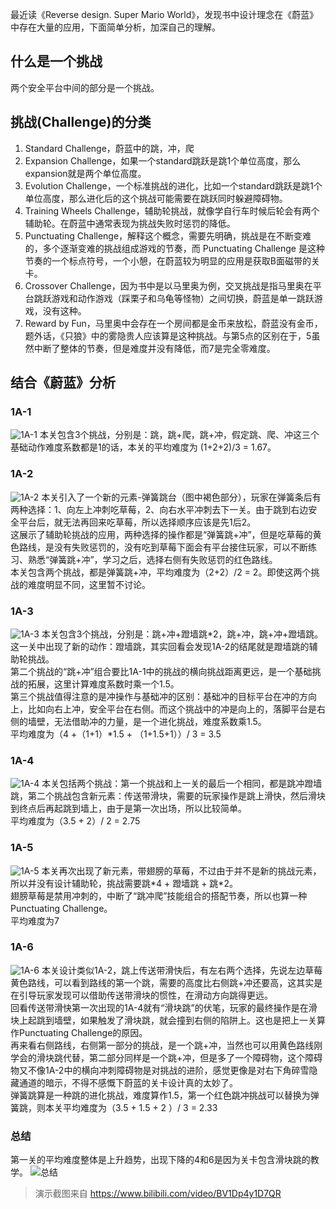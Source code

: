 最近读《Reverse design. Super Mario World》，发现书中设计理念在《蔚蓝》中存在大量的应用，下面简单分析，加深自己的理解。  
## 什么是一个挑战
两个安全平台中间的部分是一个挑战。

## 挑战(Challenge)的分类 
1. Standard Challenge，蔚蓝中的跳，冲，爬
2. Expansion Challenge，如果一个standard跳跃是跳1个单位高度，那么expansion就是两个单位高度。
3. Evolution Challenge，一个标准挑战的进化，比如一个standard跳跃是跳1个单位高度，那么进化后的这个挑战可能需要在跳跃同时躲避障碍物。
4. Training Wheels Challenge，辅助轮挑战，就像学自行车时候后轮会有两个辅助轮。在蔚蓝中通常表现为挑战失败时惩罚的降低。
5. Punctuating Challenge，解释这个概念，需要先明确，挑战是在不断变难的，多个逐渐变难的挑战组成游戏的节奏，而 Punctuating Challenge 是这种节奏的一个标点符号，一个小憩，在蔚蓝较为明显的应用是获取B面磁带的关卡。
6. Crossover Challenge，因为书中是以马里奥为例，交叉挑战是指马里奥在平台跳跃游戏和动作游戏（踩栗子和乌龟等怪物）之间切换，蔚蓝是单一跳跃游戏，没有这种。
7. Reward by Fun，马里奥中会存在一个房间都是金币来放松，蔚蓝没有金币，题外话，《只狼》中的雾隐贵人应该算是这种挑战。与第5点的区别在于，5虽然中断了整体的节奏，但是难度并没有降低，而7是完全零难度。

## 结合《蔚蓝》分析
### 1A-1
![1A-1](../assets/蔚蓝/1A-1.jpeg)
本关包含3个挑战，分别是：跳，跳+爬，跳+冲，假定跳、爬、冲这三个基础动作难度系数都是1的话，本关的平均难度为 (1+2+2)/3 = 1.67。

### 1A-2
![1A-2](../assets/蔚蓝/1A-2.jpeg)
本关引入了一个新的元素-弹簧跳台（图中褐色部分），玩家在弹簧条后有两种选择：1、向左上冲刺吃草莓，2、向右水平冲刺去下一关。由于跳到右边安全平台后，就无法再回来吃草莓，所以选择顺序应该是先1后2。  
这展示了辅助轮挑战的应用，两种选择的操作都是“弹簧跳+冲”，但是吃草莓的黄色路线，是没有失败惩罚的，没有吃到草莓下面会有平台接住玩家，可以不断练习、熟悉“弹簧跳+冲”，学习之后，选择右侧有失败惩罚的红色路线。  
本关包含两个挑战，都是弹簧跳+冲，平均难度为（2+2）/2 = 2。即使这两个挑战的难度明显不同，这里暂不讨论。
### 1A-3
![1A-3](../assets/蔚蓝/1A-3.jpeg)
本关包含3个挑战，分别是：跳+冲+蹬墙跳*2，跳+冲，跳+冲+蹬墙跳。  
这一关中出现了新的动作：蹬墙跳，其实回看会发现1A-2的结尾就是蹬墙跳的辅助轮挑战。  
第二个挑战的“跳+冲”组合要比1A-1中的挑战的横向挑战距离更远，是一个基础挑战的拓展，这里计算难度系数时乘一个1.5。  
第三个挑战值得注意的是冲操作与基础冲的区别：基础冲的目标平台在冲的方向上，比如向右上冲，安全平台在右侧。而这个挑战中的冲是向上的，落脚平台是右侧的墙壁，无法借助冲的力量，是一个进化挑战，难度系数乘1.5。  
平均难度为（4 +（1+1）*1.5 + （1+1.5+1））/ 3 = 3.5
### 1A-4
![1A-4](../assets/蔚蓝/1A-4.png)
本关包括两个挑战：第一个挑战和上一关的最后一个相同，都是跳冲蹬墙跳，第二个挑战包含新元素：传送带滑块，需要的玩家操作是跳上滑快，然后滑块到终点后再起跳到墙上，由于是第一次出场，所以比较简单。  
平均难度为（3.5 + 2）/ 2 = 2.75
### 1A-5
![1A-5](../assets/蔚蓝/1A-5.png)
本关再次出现了新元素，带翅膀的草莓，不过由于并不是新的挑战元素，所以并没有设计辅助轮，挑战需要跳\*4 + 蹬墙跳 + 跳\*2。  
翅膀草莓是禁用冲刺的，中断了“跳冲爬”技能组合的搭配节奏，所以也算一种Punctuating Challenge。  
平均难度为7
### 1A-6
![1A-6](../assets/蔚蓝/1A-6.jpeg)
本关设计类似1A-2，跳上传送带滑快后，有左右两个选择，先说左边草莓黄色路线，可以看到路线的第一个跳，需要的高度比右侧跳+冲还要高，这其实是在引导玩家发现可以借助传送带滑块的惯性，在滑动方向跳得更远。  
回看传送带滑快第一次出现的1A-4就有“滑块跳”的伏笔，玩家的最终操作是在滑块上起跳到墙壁，如果触发了滑块跳，就会撞到右侧的陷阱上。这也是把上一关算作Punctuating Challenge的原因。  
再来看右侧路线，右侧第一部分的挑战，是一个跳+冲，当然也可以用黄色路线刚学会的滑块跳代替，第二部分同样是一个跳+冲，但是多了一个障碍物，这个障碍物又不像1A-2中的横向冲刺障碍物是对挑战的进阶，感觉更像是对右下角碎雪隐藏通道的暗示，不得不感慨下蔚蓝的关卡设计真的太妙了。  
弹簧跳算是一种跳的进化挑战，难度算作1.5，第一个红色跳冲挑战可以替换为弹簧跳，则本关平均难度为（3.5 + 1.5 + 2 ）/ 3 = 2.33

### 总结
第一关的平均难度整体是上升趋势，出现下降的4和6是因为关卡包含滑块跳的教学。
![总结](../assets/蔚蓝/平均分.png)

>演示截图来自 https://www.bilibili.com/video/BV1Dp4y1D7QR